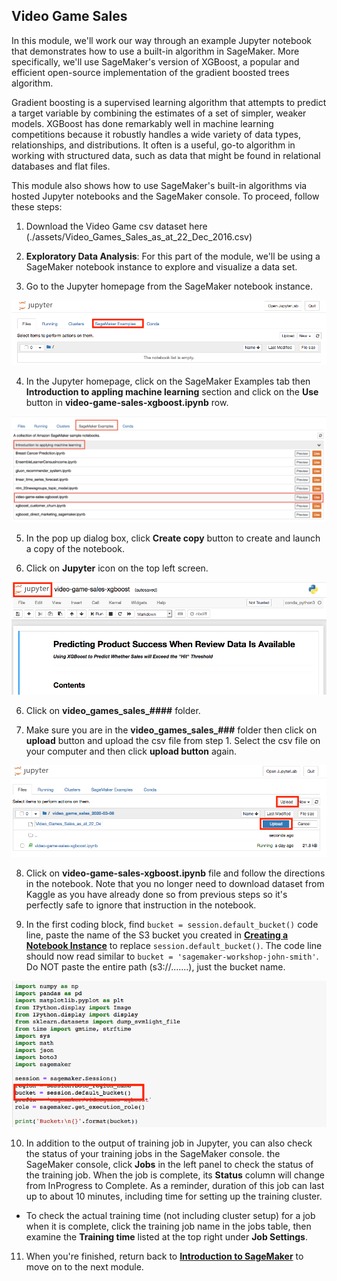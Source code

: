 ## Video Game Sales


In this module, we'll work our way through an example Jupyter notebook that demonstrates how to use a built-in algorithm in SageMaker. More specifically, we'll use SageMaker's version of XGBoost, a popular and efficient open-source implementation of the gradient boosted trees algorithm. 

Gradient boosting is a supervised learning algorithm that attempts to predict a target variable by combining the estimates of a set of simpler, weaker models. XGBoost has done remarkably well in machine learning competitions because it robustly handles a wide variety of data types, relationships, and distributions. It often is a useful, go-to algorithm in working with structured data, such as data that might be found in relational databases and flat files. 

This module also shows how to use SageMaker's built-in algorithms via hosted Jupyter notebooks and the SageMaker console.  To proceed, follow these steps:

1. Download the Video Game csv dataset here (./assets/Video_Games_Sales_as_at_22_Dec_2016.csv)

2. **Exploratory Data Analysis**:  For this part of the module, we'll be using a SageMaker notebook instance to explore and visualize a data set.  

3. Go to the Jupyter homepage from the SageMaker notebook instance.

![Jupyter](./images/jupyter-homepage.png)

4. In the Jupyter homepage, click on the SageMaker Examples tab then **Introduction to appling machine learning** section and click on the **Use** button in **video-game-sales-xgboost.ipynb** row.

![xgboost](./images/xgboost-use.png)

5. In the pop up dialog box, click **Create copy** button to create and launch a copy of the notebook.

6. Click on **Jupyter** icon on the top left screen. 

![xgboost-Jupyter](./images/xgboost-jupyter-icon.png)

6. Click on **video_games_sales_####** folder.

7. Make sure you are in the **video_games_sales_###** folder then click on **upload** button and upload the csv file from step 1. Select the csv file on your computer and then click **upload button** again. 

![xgboost-upload](./images/xgboost-jupyter-upload.png)

8. Click on **video-game-sales-xgboost.ipynb** file and follow the directions in the notebook. Note that you no longer need to download dataset from Kaggle as you have already done so from previous steps so it's perfectly safe to ignore that instruction in the notebook.

9. In the first coding block, find ```bucket = session.default_bucket()``` code line, paste the name of the S3 bucket you created in [**Creating a Notebook Instance**](../NotebookCreation) to replace ```session.default_bucket()```.  The code line should now read similar to ```bucket = 'sagemaker-workshop-john-smith'```.  Do NOT paste the entire path (s3://.......), just the bucket name. 

![xgboost-bucket](./images/xgboost-bucket.png)

10. In addition to the output of training job in Jupyter, you can also check the status of your training jobs in the SageMaker console.  the SageMaker console, click **Jobs** in the left panel to check the status of the training job.  When the job is complete, its **Status** column will change from InProgress to Complete.  As a reminder, duration of this job can last up to about 10 minutes, including time for setting up the training cluster.

- To check the actual training time (not including cluster setup) for a job when it is complete, click the training job name in the jobs table, then examine the **Training time** listed at the top right under **Job Settings**.  

11. When you're finished, return back to [**Introduction to SageMaker**](../Introduction) to move on to the next module.


